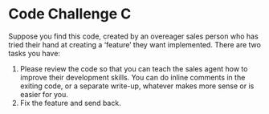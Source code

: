 # Code Challenge C

Suppose you find this code, created by an overeager sales person who has tried their hand at creating a ‘feature’ they want implemented. There are two tasks you have:
 
1. Please review the code so that you can teach the sales agent how to improve their development skills. You can do inline comments in the exiting code, or a separate write-up, whatever makes more sense or is easier for you.
2. Fix the feature and send back.
